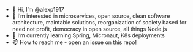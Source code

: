 - 👋 Hi, I’m @alexp1917
- 👀 I’m interested in microservices, open source, clean software architecture,
maintable solutions, reorganization of society based for need not profit,
democracy in open source, all things Node.js
- 🌱 I’m currently learning Spring, Micronaut, K8s deployments
- 📫 How to reach me - open an issue on this repo!

<!---
alexp1917/alexp1917 is a ✨ special ✨ repository because its `README.md` (this file) appears on your GitHub profile.
You can click the Preview link to take a look at your changes.
--->
